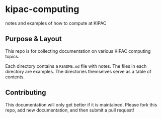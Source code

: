 kipac-computing
===============

notes and examples of how to compute at KIPAC

Purpose & Layout
----------------
This repo is for collecting documentation on
various KIPAC computing topics.

Each directory contains a `README.md` file with notes. The
files in each directory are examples. The directories themselves
serve as a table of contents.

Contributing
------------
This documentation will only get better if it
is maintained. Please fork this repo, add new documentation,
and then submit a pull request!
